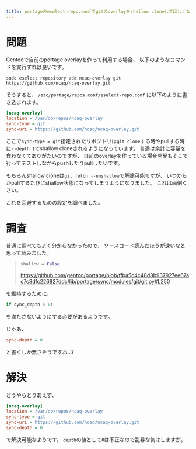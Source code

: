 ```yaml
---
title: portageのeselect-repo.confでgitのoverlayをshallow cloneしてほしくない時の設定
---
```


# 問題

Gentooで自前のportage overlayを作って利用する場合、
以下のようなコマンドを実行すれば良いです。

~~~shell
sudo eselect repository add ncaq-overlay git https://github.com/ncaq/ncaq-overlay.git
~~~

そうすると、
`/etc/portage/repos.conf/eselect-repo.conf`
に以下のように書き込まれます。

~~~ini
[ncaq-overlay]
location = /var/db/repos/ncaq-overlay
sync-type = git
sync-uri = https://github.com/ncaq/ncaq-overlay.git
~~~

ここで`sync-type = git`指定されたリポジトリは`git clone`する時やpullする時に`--depth 1`でshallow cloneされるようになっています。
普通は余計に容量を食わなくてありがたいのですが、
自前のoverlayを作っている場合開発もそこで行ってテストしながらpushしたりpullしたいです。

もちろんshallow cloneは`git fetch --unshallow`で解除可能ですが、
いつからかpullするたびにshallow状態になってしまうようになりました。
これは面倒くさい。

これを回避するための設定を調べました。

# 調査

普通に調べてもよく分からなかったので、
ソースコード読んだほうが速いなと思って読みました。

> ~~~py
> shallow = False
> ~~~
>
> <https://github.com/gentoo/portage/blob/ffba5c4c48d8b937927ee67ac7c3dfc226827ddc/lib/portage/sync/modules/git/git.py#L250>

を維持するために、

~~~py
if sync_depth > 0:
~~~

を満たさないようにする必要があるようです。

じゃあ、

~~~ini
sync-depth = 0
~~~

と書くしか無さそうですね…?

# 解決

どうやらとりあえず、

~~~ini
[ncaq-overlay]
location = /var/db/repos/ncaq-overlay
sync-type = git
sync-uri = https://github.com/ncaq/ncaq-overlay.git
sync-depth = 0
~~~

で解決可能なようです。
`depth`の値として`0`は不正なので乱暴な気はしますが。
